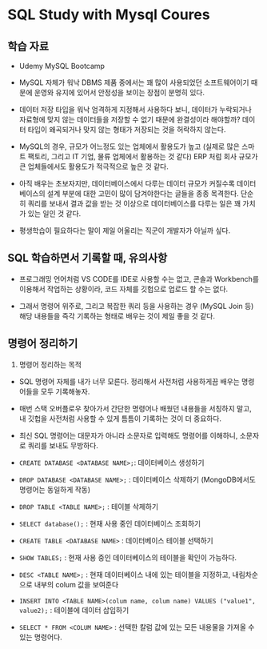 # SQL Study with Mysql Coures

## 학습 자료

- Udemy MySQL Bootcamp

- MySQL 자체가 워낙 DBMS 제품 중에서는 꽤 많이 사용되었던 소프트웨어이기 때문에 운영와 유지에 있어서 안정성을 보이는 장점이 분명히 있다.

- 데이터 저장 타입을 워낙 엄격하게 지정해서 사용하다 보니, 데이터가 누락되거나 자료형에 맞지 않는 데이터들을 저장할 수 없기 때문에 완결성이라 해야할까? 데이터 타입이 왜곡되거나 맞지 않는 형태가 저장되는 것을 허락하지 않는다.

- MySQL의 경우, 규모가 어느정도 있는 업체에서 활용도가 높고 (실제로 많은 스마트 팩토리, 그리고 IT 기업, 물류 업체에서 활용하는 것 같다) ERP 처럼 회사 규모가 큰 업체들에서도 활용도가 적극적으로 높은 것 같다.

- 아직 배우는 초보자지만, 데이터베이스에서 다루는 데이터 규모가 커질수록 데이터베이스의 설계 부분에 대한 고민이 많이 담겨야한다는 글들을 종종 목격한다. 단순히 쿼리를 보내서 결과 값을 받는 것 이상으로 데이터베이스를 다루는 일은 꽤 가치가 있는 일인 것 같다.

- 평생학습이 필요하다는 말이 제일 어울리는 직군이 개발자가 아닐까 싶다.

## SQL 학습하면서 기록할 때, 유의사항

- 프로그래밍 언어처럼 VS CODE를 IDE로 사용할 수는 없고, 콘솔과 Workbench를 이용해서 작업하는 상황이라, 코드 자체를 깃헙으로 업로드 할 수는 없다.

- 그래서 명령어 위주로, 그리고 복잡한 쿼리 등을 사용하는 경우 (MySQL Join 등) 해당 내용들을 즉각 기록하는 형태로 배우는 것이 제일 좋을 것 같다.

## 명령어 정리하기

1. 명령어 정리하는 목적

- SQL 명령어 자체를 내가 너무 모른다. 정리해서 사전처럼 사용하게끔 배우는 명령어들을 모두 기록해놓자.

- 매번 스택 오버플로우 찾아가서 간단한 명령어나 배웠던 내용들을 서칭하지 말고, 내 깃헙을 사전처럼 사용할 수 있게 틈틈이 기록하는 것이 더 중요하다.

- 최신 SQL 명령어는 대문자가 아니라 소문자로 입력해도 명령어를 이해하니, 소문자로 쿼리를 보내도 무방하다.

- `CREATE DATABASE <DATABASE NAME>;`: 데이터베이스 생성하기

- `DROP DATABASE <DATABASE NAME>;` : 데이터베이스 삭제하기 (MongoDB에서도 명령어는 동일하게 작동)

- `DROP TABLE <TABLE NAME>;` : 테이블 삭제하기

- `SELECT database();` : 현재 사용 중인 데이터베이스 조회하기

- `CREATE TABLE <DATABASE NAME>` : 데이터베이스 테이블 선택하기

- `SHOW TABLES;` : 현재 사용 중인 데이터베이스의 테이블을 확인이 가능하다.

- `DESC <TABLE NAME>;` : 현재 데이터베이스 내에 있는 테이블을 지정하고, 내림차순으로 내부의 colum 값을 보여준다

- `INSERT INTO <TABLE NAME>(colum name, colum name) VALUES ("value1", value2);` : 테이블에 데이터 삽입하기

- `SELECT * FROM <COLUM NAME>` : 선택한 칼럼 값에 있는 모든 내용물을 가져올 수 있는 명령어다.
